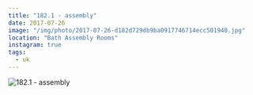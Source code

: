 ```yaml
---
title: "182.1 - assembly"
date: 2017-07-26
image: "/img/photo/2017-07-26-d182d729db9ba0917746714ecc501940.jpg"
location: "Bath Assembly Rooms"
instagram: true
tags:
  - uk
---
```


![182.1 - assembly](/img/photo/2017-07-26-d182d729db9ba0917746714ecc501940.jpg)
